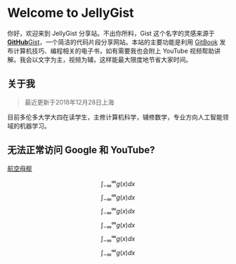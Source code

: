 # Welcome to JellyGist

你好，欢迎来到 JellyGist 分享站。不出你所料，Gist 这个名字的灵感来源于 [**GitHub**Gist](https://gist.github.com/)，一个简洁的代码片段分享网站。本站的主要功能是利用 [GitBook](https://www.gitbook.com/) 发布计算机技巧、编程相关的电子书，如有需要我也会附上 YouTube 视频帮助讲解。我会以文字为主，视频为辅，这样能最大限度地节省大家时间。

## 关于我

> 最近更新于2018年12月28日上海

目前多伦多大学大四在读学生，主修计算机科学，辅修数学，专业方向人工智能领域的机器学习。

## 无法正常访问 Google 和 YouTube?

[航空母舰](https://free-ss.me/)

$$
\int_{-\infty}^\infty g(x) dx
$$
$$
\int_{-\infty}^\infty g(x) dx
$$
$$
\int_{-\infty}^\infty g(x) dx
$$
$$
\int_{-\infty}^\infty g(x) dx
$$
$$
\int_{-\infty}^\infty g(x) dx
$$
$$
\int_{-\infty}^\infty g(x) dx
$$
